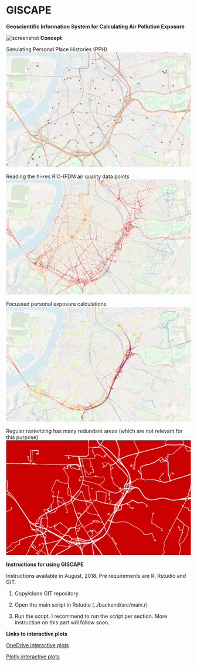 # GISCAPE
**Geoscientific Information System for Calculating Air Pollution Exposure**

![screenshot](https://raw.githubusercontent.com/wschuc002/ThesisWS/master/backend/img/ThesisWS2_cover_20180123.png "GISCAPE")
**Concept**

Simulating Personal Place Histories (PPH)
![screenshot](https://raw.githubusercontent.com/wschuc002/ThesisWS/master/backend/img/GISCAPE_Antwerp_PPH01_base.png "Simulating PPH")

Reading the hi-res RIO-IFDM air quality data points
![screenshot](https://raw.githubusercontent.com/wschuc002/ThesisWS/master/backend/img/GISCAPE_Antwerp_RIOIFDMpoints.png "Reading AQ data")

Focussed personal exposure calculations
![screenshot](https://raw.githubusercontent.com/wschuc002/ThesisWS/master/backend/img/GISCAPE_Antwerp_EXP.png "Personal exposure calculations")

Regular rasterizing has many redundant areas (which are not relevant for this purpose)
![screenshot](https://raw.githubusercontent.com/wschuc002/ThesisWS/master/backend/img/GISCAPE_Antwerp_noneedforraster.png "Personal exposure calculations")


**Instructions for using GISCAPE**

Instructions available in August, 2018.
Pre requirements are R, Rstudio and GIT.

1) Copy/clone GIT repository

2) Open the main script in Rstudio (../backend/src/main.r)

3) Run the script.
I recommend to run the script per section.
More instruction on this part will follow soon.


**Links to interactive plots**

<a href="https://wageningenur4-my.sharepoint.com/:f:/g/personal/william_schuch_wur_nl/EtbwkZgdsNpCphofWuZxy20BUaXYN5pepXvcpTo-RKcX6g?e=FxHarC" target="_blank" New Tab>OneDrive interactive plots</a>

<a href="https://plot.ly/~wschuc002" target="_blank" New Tab>Plotly interactive plots</a>